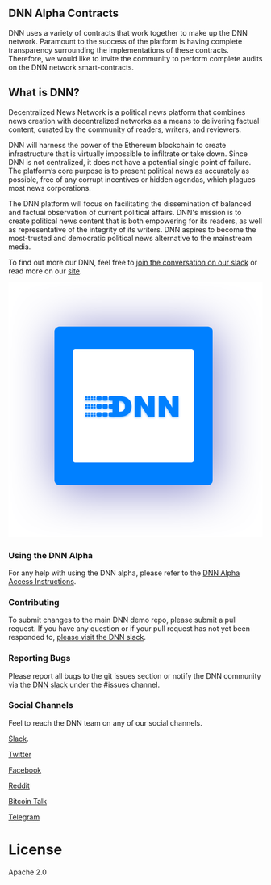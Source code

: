 ## DNN Alpha Contracts
DNN uses a variety of contracts that work together to make up the DNN network. Paramount to the success of the platform is having complete transparency surrounding the implementations of these contracts. Therefore, we would like to invite the community to perform complete audits on the DNN network smart-contracts.

## What is DNN?
Decentralized News Network is a political news platform that combines news creation with
decentralized networks as a means to delivering factual content, curated by the community of
readers, writers, and reviewers.

DNN will harness the power of the Ethereum blockchain to create infrastructure that is virtually
impossible to infiltrate or take down. Since DNN is not centralized, it does not have a potential single point of failure. The platform’s core purpose is to present political news as accurately as possible, free of any corrupt incentives or hidden agendas, which plagues most news
corporations.

The DNN platform will focus on facilitating the dissemination of balanced and factual observation of current political affairs. DNN's mission is to create political news content that is both empowering for its readers, as well as representative of the integrity of its writers. DNN aspires to become the most-trusted and  democratic political news alternative to the mainstream media.

To find out more our DNN, feel free to [join the conversation on our slack](https://slack.dnn.media/) or read more on our [site](https://dnn.media/).

![DNN Logo](./header-text.png)

### Using the DNN Alpha

For any help with using the DNN alpha, please refer to the [DNN Alpha Access Instructions](https://demo.dnn.media/alpha/access/instructions).

### Contributing
To submit changes to the main DNN demo repo, please submit a pull request. If you have any question or if your pull request has not yet been responded to, [please visit the DNN slack](https://slack.dnn.media).

### Reporting Bugs

Please report all bugs to the git issues section or notify the DNN community via the [DNN slack](https://slack.dnn.media/) under the #issues channel.

### Social Channels

Feel to reach the DNN team on any of our social channels.

[Slack](http://slack.dnn.media/).

[Twitter](https://twitter.com/DNN_Blockchain)

[Facebook](https://www.facebook.com/DNNBlockchain/)

[Reddit](https://www.reddit.com/r/DNNMedia/)

[Bitcoin Talk](https://bitcointalk.org/index.php?topic=1920096.0)

[Telegram](https://t.me/DNNMedia)

# License
Apache 2.0
